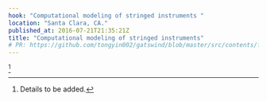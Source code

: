 ```yaml
---
hook: "Computational modeling of stringed instruments "
location: "Santa Clara, CA."
published_at: 2016-07-21T21:35:21Z
title: "Computational modeling of stringed instruments"
# PR: https://github.com/tongyin002/gatswind/blob/master/src/contents/fragments/transition-by-mobility.mdx
---
```


[^1]

[^1]: Details to be added.

